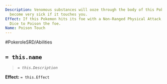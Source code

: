 ```yaml
---
Description: Venomous substances will ooze through the body of this Pokemon, you'll
  become very sick if it touches you.
Effect: If this Pokemon hits its foe with a Non-Ranged Physical Attack, Roll 2 Chance
  Dice to Poison the foe.
Name: Poison Touch
---
```


#PokeroleSRD/Abilities

## `= this.name`

> *`= this.Description`*

**Effect:** `= this.Effect`
